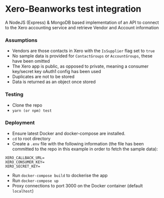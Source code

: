 # Xero-Beanworks test integration

A NodeJS (Express) & MongoDB based implementation of an API to connect to the Xero accounting service and retrieve Vendor and Account information

### Assumptions

- Vendors are those contacts in Xero with the `IsSupplier` flag set to `true`
- No sample data is provided for `ContactGroups` or `AccountGroups`, these have been omitted
- The Xero app is public, as opposed to private, meaning a consumer key/secret key oAuth1 config has been used
- Duplicates are not to be stored
- Data is returned as an object once stored

### Testing

- Clone the repo
- `yarn (or npm) test`

### Deployment

- Ensure latest Docker and docker-compose are installed.
- `cd` to root directory
- Create a `.env` file with the following information (the file has been committed to the repo in this example in order to fetch the sample data):

```
XERO_CALLBACK_URL=
XERO_CONSUMER_KEY=
XERO_SECRET_KEY=
```

- Run `docker-compose build` to dockerise the app
- Run `docker-compose up`
- Proxy connections to port 3000 on the Docker container (default `localhost`)
